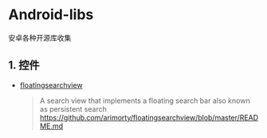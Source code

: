 # Android-libs
安卓各种开源库收集

## 1. 控件
+ [floatingsearchview][1]  

  > A search view that implements a floating search bar also known as persistent search https://github.com/arimorty/floatingsearchview/blob/master/README.md


   [1]: https://github.com/arimorty/floatingsearchview
